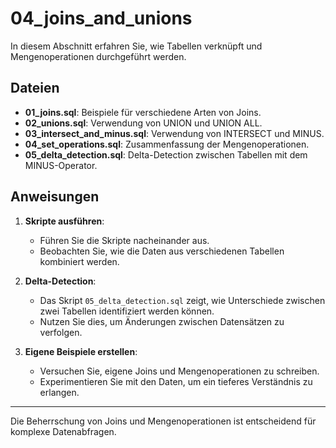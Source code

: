 # 04_joins_and_unions

In diesem Abschnitt erfahren Sie, wie Tabellen verknüpft und Mengenoperationen durchgeführt werden.

## Dateien

- **01_joins.sql**: Beispiele für verschiedene Arten von Joins.
- **02_unions.sql**: Verwendung von UNION und UNION ALL.
- **03_intersect_and_minus.sql**: Verwendung von INTERSECT und MINUS.
- **04_set_operations.sql**: Zusammenfassung der Mengenoperationen.
- **05_delta_detection.sql**: Delta-Detection zwischen Tabellen mit dem MINUS-Operator.

## Anweisungen

1. **Skripte ausführen**:

   - Führen Sie die Skripte nacheinander aus.
   - Beobachten Sie, wie die Daten aus verschiedenen Tabellen kombiniert werden.

2. **Delta-Detection**:

   - Das Skript `05_delta_detection.sql` zeigt, wie Unterschiede zwischen zwei Tabellen identifiziert werden können.
   - Nutzen Sie dies, um Änderungen zwischen Datensätzen zu verfolgen.

3. **Eigene Beispiele erstellen**:

   - Versuchen Sie, eigene Joins und Mengenoperationen zu schreiben.
   - Experimentieren Sie mit den Daten, um ein tieferes Verständnis zu erlangen.

---

Die Beherrschung von Joins und Mengenoperationen ist entscheidend für komplexe Datenabfragen.
